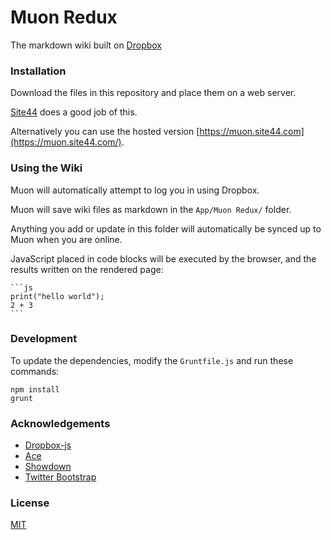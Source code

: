 # Muon Redux

The markdown wiki built on [Dropbox](http://db.tt/osZLMW0)

### Installation

Download the files in this repository and place them on a web server.

[Site44](http://www.site44.com/) does a good job of this.

Alternatively you can use the hosted version [https://muon.site44.com](https://muon.site44.com/).


### Using the Wiki

Muon will automatically attempt to log you in using Dropbox.

Muon will save wiki files as markdown in the `App/Muon Redux/` folder. 

Anything you add or update in this folder will automatically be synced up to Muon when you are online.

JavaScript placed in code blocks will be executed by the browser, and the results written on the rendered page:

    ```js
    print("hello world");
    2 + 3
    ```

### Development

To update the dependencies, modify the `Gruntfile.js` and run these commands:

```
npm install
grunt
```

### Acknowledgements

* [Dropbox-js](https://github.com/dropbox/dropbox-js)
* [Ace](http://ace.ajax.org/)
* [Showdown](https://github.com/coreyti/showdown)
* [Twitter Bootstrap](http://getbootstrap.com/)

### License 

[MIT](https://raw.github.com/richorama/muonredux/master/license.txt)
